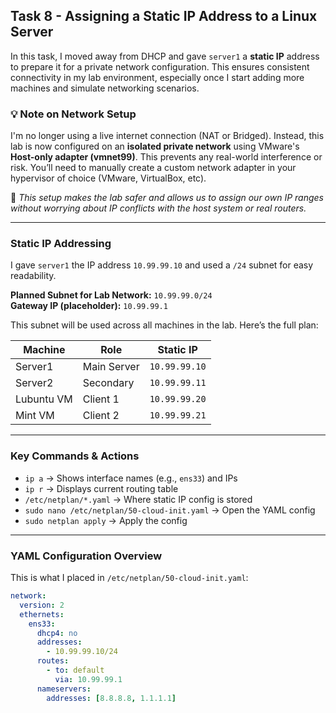 ## Task 8 - Assigning a Static IP Address to a Linux Server

In this task, I moved away from DHCP and gave `server1` a **static IP** address to prepare it for a private network configuration. This ensures consistent connectivity in my lab environment, especially once I start adding more machines and simulate networking scenarios.

### 💡 Note on Network Setup

I'm no longer using a live internet connection (NAT or Bridged). Instead, this lab is now configured on an **isolated private network** using VMware's **Host-only adapter (vmnet99)**. This prevents any real-world interference or risk. You’ll need to manually create a custom network adapter in your hypervisor of choice (VMware, VirtualBox, etc).  

🧠 *This setup makes the lab safer and allows us to assign our own IP ranges without worrying about IP conflicts with the host system or real routers.*

---

### Static IP Addressing

I gave `server1` the IP address `10.99.99.10` and used a `/24` subnet for easy readability.

**Planned Subnet for Lab Network:** `10.99.99.0/24`  
**Gateway IP (placeholder):** `10.99.99.1`

This subnet will be used across all machines in the lab. Here’s the full plan:

| Machine      | Role       | Static IP       |
|--------------|------------|-----------------|
| Server1      | Main Server| `10.99.99.10`   |
| Server2      | Secondary  | `10.99.99.11`   |
| Lubuntu VM   | Client 1   | `10.99.99.20`   |
| Mint VM      | Client 2   | `10.99.99.21`   |

---

### Key Commands & Actions

- `ip a` → Shows interface names (e.g., `ens33`) and IPs  
- `ip r` → Displays current routing table  
- `/etc/netplan/*.yaml` → Where static IP config is stored  
- `sudo nano /etc/netplan/50-cloud-init.yaml` → Open the YAML config  
- `sudo netplan apply` → Apply the config

---

### YAML Configuration Overview

This is what I placed in `/etc/netplan/50-cloud-init.yaml`:

```yaml
network:
  version: 2
  ethernets:
    ens33:
      dhcp4: no
      addresses:
        - 10.99.99.10/24
      routes:
        - to: default
          via: 10.99.99.1
      nameservers:
        addresses: [8.8.8.8, 1.1.1.1]

